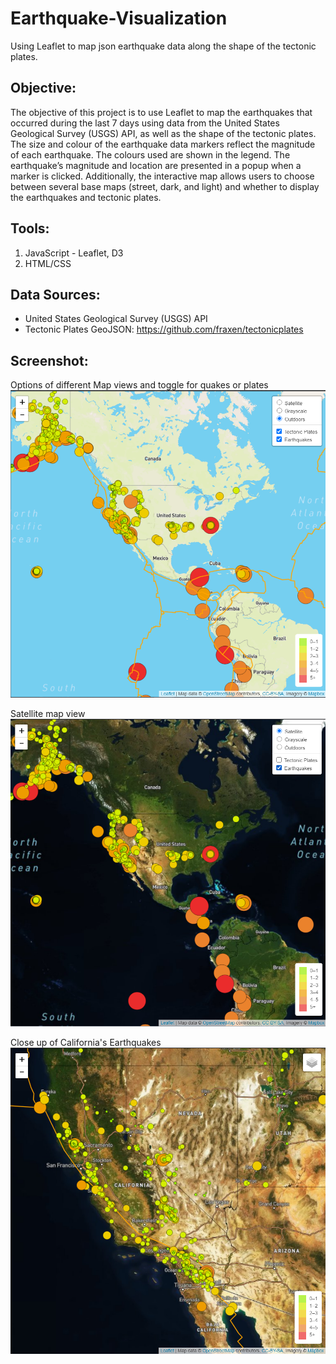 # Earthquake-Visualization
Using Leaflet to map json earthquake data along the shape of the tectonic plates.

## **Objective:**
The objective of this project is to use Leaflet to map the earthquakes that occurred during the last 7 days using data from the United States Geological Survey (USGS) API, as well as the shape of the tectonic plates. The size and colour of the earthquake data markers reflect the magnitude of each earthquake. The colours used are shown in the legend. The earthquake’s magnitude and location are presented in a popup when a marker is clicked. Additionally, the interactive map allows users to choose between several base maps (street, dark, and light) and whether to display the earthquakes and tectonic plates. 

## **Tools:**
1. JavaScript - Leaflet, D3
2. HTML/CSS

## **Data Sources:**
* United States Geological Survey (USGS) API
* Tectonic Plates GeoJSON: https://github.com/fraxen/tectonicplates

## **Screenshot:**

Options of different Map views and toggle for quakes or plates
![example1](images/pic1.png)

Satellite map view
![example2](images/pic2.png)

Close up of California's Earthquakes
![example3](images/pic3.png)